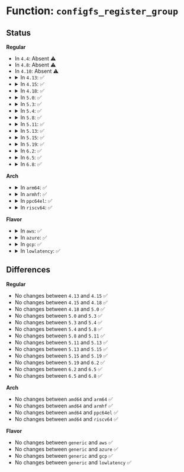 # Function: <code>configfs_register_group</code>

## Status
<b>Regular</b>
<ul>
<li>
In <code>4.4</code>: Absent ⚠️
</li>
<li>
In <code>4.8</code>: Absent ⚠️
</li>
<li>
In <code>4.10</code>: Absent ⚠️
</li>
<li>
<details>
<summary>In <code>4.13</code>: ✅</summary>

```c
int configfs_register_group(struct config_group *parent_group, struct config_group *group);
```

**Collision:** Unique Global

**Inline:** No

**Transformation:** False

**Instances:**

```
In fs/configfs/dir.c (ffffffff812e05e0)
Location: fs/configfs/dir.c:1743
Inline: False
Direct callers:
  - fs/configfs/dir.c:configfs_register_default_group
  - drivers/pci/endpoint/pci-ep-cfs.c:pci_ep_cfs_add_epc_group
```
**Symbols:**

```
ffffffff812e05e0-ffffffff812e0682: configfs_register_group (STB_GLOBAL)
```
</details>
</li>
<li>
<details>
<summary>In <code>4.15</code>: ✅</summary>

```c
int configfs_register_group(struct config_group *parent_group, struct config_group *group);
```

**Collision:** Unique Global

**Inline:** No

**Transformation:** False

**Instances:**

```
In fs/configfs/dir.c (ffffffff81304f60)
Location: fs/configfs/dir.c:1743
Inline: False
Direct callers:
  - fs/configfs/dir.c:configfs_register_default_group
  - drivers/pci/endpoint/pci-ep-cfs.c:pci_ep_cfs_add_epc_group
```
**Symbols:**

```
ffffffff81304f60-ffffffff81305002: configfs_register_group (STB_GLOBAL)
```
</details>
</li>
<li>
<details>
<summary>In <code>4.18</code>: ✅</summary>

```c
int configfs_register_group(struct config_group *parent_group, struct config_group *group);
```

**Collision:** Unique Global

**Inline:** No

**Transformation:** False

**Instances:**

```
In fs/configfs/dir.c (ffffffff813330e0)
Location: fs/configfs/dir.c:1743
Inline: False
Direct callers:
  - fs/configfs/dir.c:configfs_register_default_group
  - drivers/pci/endpoint/pci-ep-cfs.c:pci_ep_cfs_add_epc_group
```
**Symbols:**

```
ffffffff813330e0-ffffffff81333184: configfs_register_group (STB_GLOBAL)
```
</details>
</li>
<li>
<details>
<summary>In <code>5.0</code>: ✅</summary>

```c
int configfs_register_group(struct config_group *parent_group, struct config_group *group);
```

**Collision:** Unique Global

**Inline:** No

**Transformation:** False

**Instances:**

```
In fs/configfs/dir.c (ffffffff8134a4d0)
Location: fs/configfs/dir.c:1743
Inline: False
Direct callers:
  - fs/configfs/dir.c:configfs_register_default_group
  - drivers/pci/endpoint/pci-ep-cfs.c:pci_ep_cfs_add_epc_group
```
**Symbols:**

```
ffffffff8134a4d0-ffffffff8134a574: configfs_register_group (STB_GLOBAL)
```
</details>
</li>
<li>
<details>
<summary>In <code>5.3</code>: ✅</summary>

```c
int configfs_register_group(struct config_group *parent_group, struct config_group *group);
```

**Collision:** Unique Global

**Inline:** No

**Transformation:** False

**Instances:**

```
In fs/configfs/dir.c (ffffffff81372ca0)
Location: fs/configfs/dir.c:1785
Inline: False
Direct callers:
  - fs/configfs/dir.c:configfs_register_default_group
  - drivers/pci/endpoint/pci-ep-cfs.c:pci_ep_cfs_add_epc_group
```
**Symbols:**

```
ffffffff81372ca0-ffffffff81372db8: configfs_register_group (STB_GLOBAL)
```
</details>
</li>
<li>
<details>
<summary>In <code>5.4</code>: ✅</summary>

```c
int configfs_register_group(struct config_group *parent_group, struct config_group *group);
```

**Collision:** Unique Global

**Inline:** No

**Transformation:** False

**Instances:**

```
In fs/configfs/dir.c (ffffffff8138b0a0)
Location: fs/configfs/dir.c:1742
Inline: False
Direct callers:
  - fs/configfs/dir.c:configfs_register_default_group
  - drivers/pci/endpoint/pci-ep-cfs.c:pci_ep_cfs_add_epc_group
```
**Symbols:**

```
ffffffff8138b0a0-ffffffff8138b1b8: configfs_register_group (STB_GLOBAL)
```
</details>
</li>
<li>
<details>
<summary>In <code>5.8</code>: ✅</summary>

```c
int configfs_register_group(struct config_group *parent_group, struct config_group *group);
```

**Collision:** Unique Global

**Inline:** No

**Transformation:** False

**Instances:**

```
In fs/configfs/dir.c (ffffffff813d6760)
Location: fs/configfs/dir.c:1743
Inline: False
Direct callers:
  - fs/configfs/dir.c:configfs_register_default_group
  - drivers/pci/endpoint/pci-ep-cfs.c:pci_ep_cfs_add_epc_group
```
**Symbols:**

```
ffffffff813d6760-ffffffff813d68d6: configfs_register_group (STB_GLOBAL)
```
</details>
</li>
<li>
<details>
<summary>In <code>5.11</code>: ✅</summary>

```c
int configfs_register_group(struct config_group *parent_group, struct config_group *group);
```

**Collision:** Unique Global

**Inline:** No

**Transformation:** False

**Instances:**

```
In fs/configfs/dir.c (ffffffff813e8430)
Location: fs/configfs/dir.c:1744
Inline: False
Direct callers:
  - fs/configfs/dir.c:configfs_register_default_group
  - drivers/pci/endpoint/pci-ep-cfs.c:pci_ep_cfs_add_epc_group
```
**Symbols:**

```
ffffffff813e8430-ffffffff813e85a6: configfs_register_group (STB_GLOBAL)
```
</details>
</li>
<li>
<details>
<summary>In <code>5.13</code>: ✅</summary>

```c
int configfs_register_group(struct config_group *parent_group, struct config_group *group);
```

**Collision:** Unique Global

**Inline:** No

**Transformation:** False

**Instances:**

```
In fs/configfs/dir.c (ffffffff813ef1e0)
Location: fs/configfs/dir.c:1743
Inline: False
Direct callers:
  - fs/configfs/dir.c:configfs_register_default_group
  - drivers/pci/endpoint/pci-ep-cfs.c:pci_epf_cfs_work
  - drivers/pci/endpoint/pci-ep-cfs.c:pci_epf_cfs_work
  - drivers/pci/endpoint/pci-ep-cfs.c:pci_ep_cfs_add_epc_group
```
**Symbols:**

```
ffffffff813ef1e0-ffffffff813ef356: configfs_register_group (STB_GLOBAL)
```
</details>
</li>
<li>
<details>
<summary>In <code>5.15</code>: ✅</summary>

```c
int configfs_register_group(struct config_group *parent_group, struct config_group *group);
```

**Collision:** Unique Global

**Inline:** No

**Transformation:** False

**Instances:**

```
In fs/configfs/dir.c (ffffffff814410d0)
Location: fs/configfs/dir.c:1726
Inline: False
Direct callers:
  - fs/configfs/dir.c:configfs_register_default_group
  - drivers/pci/endpoint/pci-ep-cfs.c:pci_epf_cfs_work
  - drivers/pci/endpoint/pci-ep-cfs.c:pci_epf_cfs_work
  - drivers/pci/endpoint/pci-ep-cfs.c:pci_ep_cfs_add_epc_group
```
**Symbols:**

```
ffffffff814410d0-ffffffff81441246: configfs_register_group (STB_GLOBAL)
```
</details>
</li>
<li>
<details>
<summary>In <code>5.19</code>: ✅</summary>

```c
int configfs_register_group(struct config_group *parent_group, struct config_group *group);
```

**Collision:** Unique Global

**Inline:** No

**Transformation:** False

**Instances:**

```
In fs/configfs/dir.c (ffffffff814bcc60)
Location: fs/configfs/dir.c:1726
Inline: False
Direct callers:
  - fs/configfs/dir.c:configfs_register_default_group
  - drivers/pci/endpoint/pci-ep-cfs.c:pci_ep_cfs_add_epc_group
```
**Symbols:**

```
ffffffff814bcc60-ffffffff814bcdea: configfs_register_group (STB_GLOBAL)
```
</details>
</li>
<li>
<details>
<summary>In <code>6.2</code>: ✅</summary>

```c
int configfs_register_group(struct config_group *parent_group, struct config_group *group);
```

**Collision:** Unique Global

**Inline:** No

**Transformation:** False

**Instances:**

```
In fs/configfs/dir.c (ffffffff815547e0)
Location: fs/configfs/dir.c:1728
Inline: False
Direct callers:
  - fs/configfs/dir.c:configfs_register_default_group
  - drivers/pci/endpoint/pci-ep-cfs.c:pci_ep_cfs_add_epc_group
```
**Symbols:**

```
ffffffff815547e0-ffffffff8155496a: configfs_register_group (STB_GLOBAL)
```
</details>
</li>
<li>
<details>
<summary>In <code>6.5</code>: ✅</summary>

```c
int configfs_register_group(struct config_group *parent_group, struct config_group *group);
```

**Collision:** Unique Global

**Inline:** No

**Transformation:** False

**Instances:**

```
In fs/configfs/dir.c (ffffffff8158c560)
Location: fs/configfs/dir.c:1723
Inline: False
Direct callers:
  - fs/configfs/dir.c:configfs_register_default_group
  - drivers/pci/endpoint/pci-ep-cfs.c:pci_ep_cfs_add_epc_group
```
**Symbols:**

```
ffffffff8158c560-ffffffff8158c6ea: configfs_register_group (STB_GLOBAL)
```
</details>
</li>
<li>
<details>
<summary>In <code>6.8</code>: ✅</summary>

```c
int configfs_register_group(struct config_group *parent_group, struct config_group *group);
```

**Collision:** Unique Global

**Inline:** No

**Transformation:** False

**Instances:**

```
In fs/configfs/dir.c (ffffffff815c5260)
Location: fs/configfs/dir.c:1723
Inline: False
Direct callers:
  - fs/configfs/dir.c:configfs_register_default_group
  - drivers/pci/endpoint/pci-ep-cfs.c:pci_ep_cfs_add_epc_group
```
**Symbols:**

```
ffffffff815c5260-ffffffff815c53bb: configfs_register_group (STB_GLOBAL)
```
</details>
</li>
</ul>
<b>Arch</b>
<ul>
<li>
<details>
<summary>In <code>arm64</code>: ✅</summary>

```c
int configfs_register_group(struct config_group *parent_group, struct config_group *group);
```

**Collision:** Unique Global

**Inline:** No

**Transformation:** False

**Instances:**

```
In fs/configfs/dir.c (ffff80001045c160)
Location: fs/configfs/dir.c:1742
Inline: False
Direct callers:
  - fs/configfs/dir.c:configfs_register_default_group
  - drivers/pci/endpoint/pci-ep-cfs.c:pci_ep_cfs_add_epc_group
```
**Symbols:**

```
ffff80001045c160-ffff80001045c2bc: configfs_register_group (STB_GLOBAL)
```
</details>
</li>
<li>
<details>
<summary>In <code>armhf</code>: ✅</summary>

```c
int configfs_register_group(struct config_group *parent_group, struct config_group *group);
```

**Collision:** Unique Global

**Inline:** No

**Transformation:** False

**Instances:**

```
In fs/configfs/dir.c (c061d36c)
Location: fs/configfs/dir.c:1742
Inline: False
Direct callers:
  - fs/configfs/dir.c:configfs_register_default_group
  - drivers/pci/endpoint/pci-ep-cfs.c:pci_ep_cfs_add_epc_group
```
**Symbols:**

```
c061d36c-c061d46c: configfs_register_group (STB_GLOBAL)
```
</details>
</li>
<li>
<details>
<summary>In <code>ppc64el</code>: ✅</summary>

```c
int configfs_register_group(struct config_group *parent_group, struct config_group *group);
```

**Collision:** Unique Global

**Inline:** No

**Transformation:** False

**Instances:**

```
In fs/configfs/dir.c (c000000000577900)
Location: fs/configfs/dir.c:1742
Inline: False
Direct callers:
  - fs/configfs/dir.c:configfs_register_default_group
  - drivers/pci/endpoint/pci-ep-cfs.c:pci_ep_cfs_add_epc_group
```
**Symbols:**

```
c000000000577900-c000000000577aa4: configfs_register_group (STB_GLOBAL)
```
</details>
</li>
<li>
<details>
<summary>In <code>riscv64</code>: ✅</summary>

```c
int configfs_register_group(struct config_group *parent_group, struct config_group *group);
```

**Collision:** Unique Global

**Inline:** No

**Transformation:** False

**Instances:**

```
In fs/configfs/dir.c (ffffffe0002ec552)
Location: fs/configfs/dir.c:1742
Inline: False
Direct callers:
  - fs/configfs/dir.c:configfs_register_default_group
  - drivers/pci/endpoint/pci-ep-cfs.c:pci_ep_cfs_add_epc_group
```
**Symbols:**

```
ffffffe0002ec552-ffffffe0002ec6b0: configfs_register_group (STB_GLOBAL)
```
</details>
</li>
</ul>
<b>Flavor</b>
<ul>
<li>
<details>
<summary>In <code>aws</code>: ✅</summary>

```c
int configfs_register_group(struct config_group *parent_group, struct config_group *group);
```

**Collision:** Unique Global

**Inline:** No

**Transformation:** False

**Instances:**

```
In fs/configfs/dir.c (ffffffff81383680)
Location: fs/configfs/dir.c:1742
Inline: False
Direct callers:
  - fs/configfs/dir.c:configfs_register_default_group
  - drivers/pci/endpoint/pci-ep-cfs.c:pci_ep_cfs_add_epc_group
```
**Symbols:**

```
ffffffff81383680-ffffffff81383798: configfs_register_group (STB_GLOBAL)
```
</details>
</li>
<li>
<details>
<summary>In <code>azure</code>: ✅</summary>

```c
int configfs_register_group(struct config_group *parent_group, struct config_group *group);
```

**Collision:** Unique Global

**Inline:** No

**Transformation:** False

**Instances:**

```
In fs/configfs/dir.c (ffffffff81374110)
Location: fs/configfs/dir.c:1742
Inline: False
Direct callers:
  - fs/configfs/dir.c:configfs_register_default_group
  - drivers/pci/endpoint/pci-ep-cfs.c:pci_ep_cfs_add_epc_group
```
**Symbols:**

```
ffffffff81374110-ffffffff81374228: configfs_register_group (STB_GLOBAL)
```
</details>
</li>
<li>
<details>
<summary>In <code>gcp</code>: ✅</summary>

```c
int configfs_register_group(struct config_group *parent_group, struct config_group *group);
```

**Collision:** Unique Global

**Inline:** No

**Transformation:** False

**Instances:**

```
In fs/configfs/dir.c (ffffffff81381150)
Location: fs/configfs/dir.c:1742
Inline: False
Direct callers:
  - fs/configfs/dir.c:configfs_register_default_group
  - drivers/pci/endpoint/pci-ep-cfs.c:pci_ep_cfs_add_epc_group
```
**Symbols:**

```
ffffffff81381150-ffffffff81381268: configfs_register_group (STB_GLOBAL)
```
</details>
</li>
<li>
<details>
<summary>In <code>lowlatency</code>: ✅</summary>

```c
int configfs_register_group(struct config_group *parent_group, struct config_group *group);
```

**Collision:** Unique Global

**Inline:** No

**Transformation:** False

**Instances:**

```
In fs/configfs/dir.c (ffffffff81394c10)
Location: fs/configfs/dir.c:1742
Inline: False
Direct callers:
  - fs/configfs/dir.c:configfs_register_default_group
  - drivers/pci/endpoint/pci-ep-cfs.c:pci_ep_cfs_add_epc_group
```
**Symbols:**

```
ffffffff81394c10-ffffffff81394d26: configfs_register_group (STB_GLOBAL)
```
</details>
</li>
</ul>

## Differences
<b>Regular</b>
<ul>
<li>
No changes between <code>4.13</code> and <code>4.15</code> ✅
</li>
<li>
No changes between <code>4.15</code> and <code>4.18</code> ✅
</li>
<li>
No changes between <code>4.18</code> and <code>5.0</code> ✅
</li>
<li>
No changes between <code>5.0</code> and <code>5.3</code> ✅
</li>
<li>
No changes between <code>5.3</code> and <code>5.4</code> ✅
</li>
<li>
No changes between <code>5.4</code> and <code>5.8</code> ✅
</li>
<li>
No changes between <code>5.8</code> and <code>5.11</code> ✅
</li>
<li>
No changes between <code>5.11</code> and <code>5.13</code> ✅
</li>
<li>
No changes between <code>5.13</code> and <code>5.15</code> ✅
</li>
<li>
No changes between <code>5.15</code> and <code>5.19</code> ✅
</li>
<li>
No changes between <code>5.19</code> and <code>6.2</code> ✅
</li>
<li>
No changes between <code>6.2</code> and <code>6.5</code> ✅
</li>
<li>
No changes between <code>6.5</code> and <code>6.8</code> ✅
</li>
</ul>
<b>Arch</b>
<ul>
<li>
No changes between <code>amd64</code> and <code>arm64</code> ✅
</li>
<li>
No changes between <code>amd64</code> and <code>armhf</code> ✅
</li>
<li>
No changes between <code>amd64</code> and <code>ppc64el</code> ✅
</li>
<li>
No changes between <code>amd64</code> and <code>riscv64</code> ✅
</li>
</ul>
<b>Flavor</b>
<ul>
<li>
No changes between <code>generic</code> and <code>aws</code> ✅
</li>
<li>
No changes between <code>generic</code> and <code>azure</code> ✅
</li>
<li>
No changes between <code>generic</code> and <code>gcp</code> ✅
</li>
<li>
No changes between <code>generic</code> and <code>lowlatency</code> ✅
</li>
</ul>
